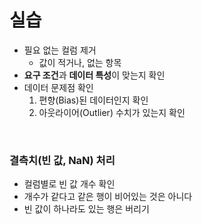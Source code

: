 # 실습

- 필요 없는 컬럼 제거
  - 값이 적거나, 없는 항목
- **요구 조건**과 **데이터 특성**이 맞는지 확인
- 데이터 문제점 확인
  1. 편향(Bias)된 데이터인지 확인
  2. 아웃라이어(Outlier) 수치가 있는지 확인

<br />

### 결측치(빈 값, NaN) 처리

- 컬럼별로 빈 값 개수 확인
- 개수가 같다고 같은 행이 비어있는 것은 아니다
- 빈 값이 하나라도 있는 행은 버리기

